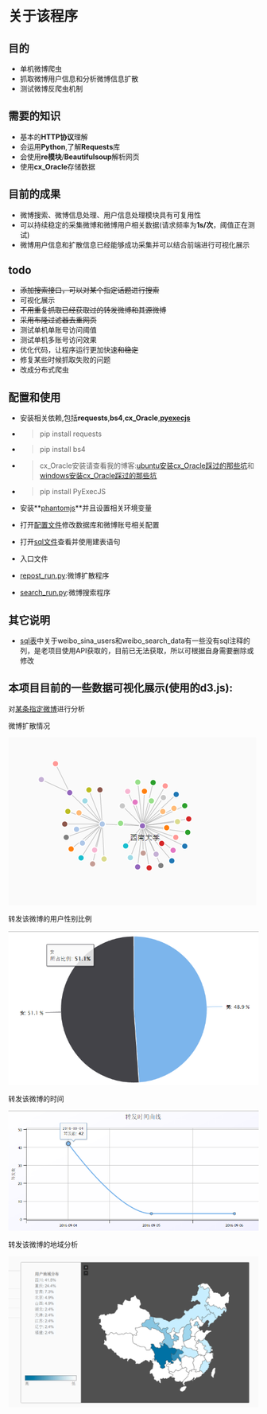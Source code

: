# 关于该程序
## 目的
- 单机微博爬虫
- 抓取微博用户信息和分析微博信息扩散
- 测试微博反爬虫机制

## 需要的知识
- 基本的**HTTP协议**理解
- 会运用**Python**,了解**Requests**库
- 会使用**re模块**/**Beautifulsoup**解析网页
- 使用**cx_Oracle**存储数据

## 目前的成果
- 微博搜索、微博信息处理、用户信息处理模块具有可复用性
- 可以持续稳定的采集微博和微博用户相关数据(请求频率为**1s/次**，阈值正在测试)
- 微博用户信息和扩散信息已经能够成功采集并可以结合前端进行可视化展示

## todo
- ~~添加搜索接口，可以对某个指定话题进行搜索~~
- 可视化展示
- ~~不用重复抓取已经获取过的转发微博和其源微博~~
- ~~采用布隆过滤器去重网页~~
- 测试单机单账号访问阈值
- 测试单机多账号访问效果
- 优化代码，让程序运行更加快速~~和稳定~~
- 修复某些时候抓取失败的问题
- 改成分布式爬虫

## 配置和使用
- 安装相关依赖,包括**requests**,**bs4**,**cx_Oracle**,**[pyexecjs](https://github.com/doloopwhile/PyExecJS)**

 - > pip install requests

 - > pip install bs4

 - > cx_Oracle安装请查看我的博客:[ubuntu安装cx_Oracle踩过的那些坑](http://www.rookiefly.cn/detail/79)和[windows安装cx_Oracle踩过的那些坑](http://www.rookiefly.cn/detail/69)

 - > pip install PyExecJS

- 安装**[phantomjs](http://phantomjs.org/)**并且设置相关环境变量
- 打开[配置文件](./config/get_config.py)修改数据库和微博账号相关配置
- 打开[sql文件](./config/sql/spider.sql)查看并使用建表语句
- 入口文件 
 - [repost_run.py](./repost_run.py):微博扩散程序
 - [search_run.py](./search_run.py):微博搜索程序

## 其它说明
- [sql表](./config/sql/spider.sql)中关于weibo_sina_users和weibo_search_data有一些没有sql注释的列，是老项目使用API获取的，目前已无法获取，所以可根据自身需要删除或修改

## 本项目目前的一些数据可视化展示(使用的**d3.js**):
对[某条指定微博](http://weibo.com/1973665271/E6HiqDiCg?refer_flag=1001030103_&type=comment#_rnd1473216182746)进行分析

微博扩散情况

![微博扩散](./img/kuosan.png)

转发该微博的用户性别比例

![用户性别比例](./img/sex.png)

转发该微博的时间

![转发曲线](./img/reposttime.png)

转发该微博的地域分析

![转发地域](./img/diyu.png)

